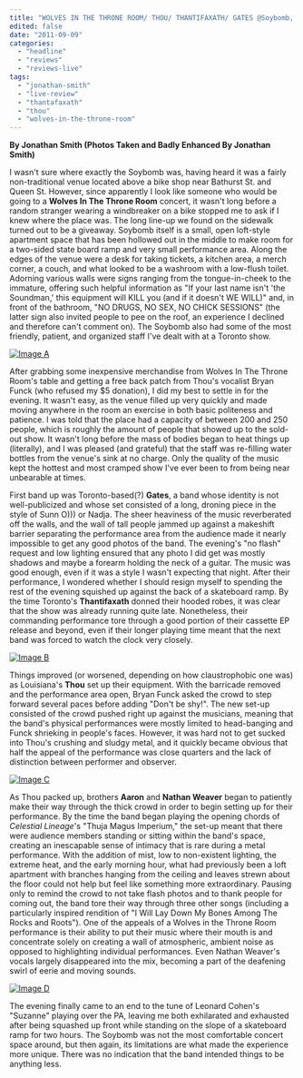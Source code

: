 ```yaml
---
title: "WOLVES IN THE THRONE ROOM/ THOU/ THANTIFAXATH/ GATES @Soybomb, Toronto ON, September 6, 2011"
edited: false
date: "2011-09-09"
categories:
  - "headline"
  - "reviews"
  - "reviews-live"
tags:
  - "jonathan-smith"
  - "live-review"
  - "thantafaxath"
  - "thou"
  - "wolves-in-the-throne-room"
---
```


**By Jonathan Smith (Photos Taken and Badly Enhanced By Jonathan Smith)**

I wasn't sure where exactly the Soybomb was, having heard it was a fairly non-traditional venue located above a bike shop near Bathurst St. and Queen St. However, since apparently I look like someone who would be going to a **Wolves In The Throne Room** concert, it wasn't long before a random stranger wearing a windbreaker on a bike stopped me to ask if I knew where the place was. The long line-up we found on the sidewalk turned out to be a giveaway. Soybomb itself is a small, open loft-style apartment space that has been hollowed out in the middle to make room for a two-sided state board ramp and very small performance area. Along the edges of the venue were a desk for taking tickets, a kitchen area, a merch corner, a couch, and what looked to be a washroom with a low-flush toilet. Adorning various walls were signs ranging from the tongue-in-cheek to the immature, offering such helpful information as "If your last name isn't 'the Soundman,' this equipment will KILL you (and if it doesn't WE WILL)" and, in front of the bathroom, "NO DRUGS, NO SEX, NO CHICK SESSIONS" (the latter sign also invited people to pee on the roof, an experience I declined and therefore can't comment on). The Soybomb also had some of the most friendly, patient, and organized staff I've dealt with at a Toronto show.

[![](http://www.hellbound.ca/wp-content/uploads/2011/09/Image-A-590x440.jpg "Image A")](http://www.hellbound.ca/wp-content/uploads/2011/09/Image-A.jpg)

After grabbing some inexpensive merchandise from Wolves In The Throne Room's table and getting a free back patch from Thou's vocalist Bryan Funck (who refused my $5 donation), I did my best to settle in for the evening. It wasn't easy, as the venue filled up very quickly and made moving anywhere in the room an exercise in both basic politeness and patience. I was told that the place had a capacity of between 200 and 250 people, which is roughly the amount of people that showed up to the sold-out show. It wasn't long before the mass of bodies began to heat things up (literally), and I was pleased (and grateful) that the staff was re-filling water bottles from the venue's sink at no charge. Only the quality of the music kept the hottest and most cramped show I've ever been to from being near unbearable at times.

First band up was Toronto-based(?) **Gates**, a band whose identity is not well-publicized and whose set consisted of a long, droning piece in the style of Sunn O))) or Nadja. The sheer heaviness of the music reverberated off the walls, and the wall of tall people jammed up against a makeshift barrier separating the performance area from the audience made it nearly impossible to get any good photos of the band. The evening's "no flash" request and low lighting ensured that any photo I did get was mostly shadows and maybe a forearm holding the neck of a guitar. The music was good enough, even if it was a style I wasn't expecting that night. After their performance, I wondered whether I should resign myself to spending the rest of the evening squished up against the back of a skateboard ramp. By the time Toronto's **Thantifaxath** donned their hooded robes, it was clear that the show was already running quite late. Nonetheless, their commanding performance tore through a good portion of their cassette EP release and beyond, even if their longer playing time meant that the next band was forced to watch the clock very closely.

[![](http://www.hellbound.ca/wp-content/uploads/2011/09/Image-B-590x789.jpg "Image B")](http://www.hellbound.ca/wp-content/uploads/2011/09/Image-B.jpg)

Things improved (or worsened, depending on how claustrophobic one was) as Louisiana's **Thou** set up their equipment. With the barricade removed and the performance area open, Bryan Funck asked the crowd to step forward several paces before adding "Don't be shy!". The new set-up consisted of the crowd pushed right up against the musicians, meaning that the band's physical performances were mostly limited to head-banging and Funck shrieking in people's faces. However, it was hard not to get sucked into Thou's crushing and sludgy metal, and it quickly became obvious that half the appeal of the performance was close quarters and the lack of distinction between performer and observer.

[![](http://www.hellbound.ca/wp-content/uploads/2011/09/Image-C-590x789.jpg "Image C")](http://www.hellbound.ca/wp-content/uploads/2011/09/Image-C.jpg)

As Thou packed up, brothers **Aaron** and **Nathan Weaver** began to patiently make their way through the thick crowd in order to begin setting up for their performance. By the time the band began playing the opening chords of _Celestial Lineage_'s "Thuja Magus Imperium," the set-up meant that there were audience members standing or sitting within the band's space, creating an inescapable sense of intimacy that is rare during a metal performance. With the addition of mist, low to non-existent lighting, the extreme heat, and the early morning hour, what had previously been a loft apartment with branches hanging from the ceiling and leaves strewn about the floor could not help but feel like something more extraordinary. Pausing only to remind the crowd to not take flash photos and to thank people for coming out, the band tore their way through three other songs (including a particularly inspired rendition of "I Will Lay Down My Bones Among The Rocks and Roots"). One of the appeals of a Wolves in the Throne Room performance is their ability to put their music where their mouth is and concentrate solely on creating a wall of atmospheric, ambient noise as opposed to highlighting individual performances. Even Nathan Weaver's vocals largely disappeared into the mix, becoming a part of the deafening swirl of eerie and moving sounds.

[![](http://www.hellbound.ca/wp-content/uploads/2011/09/Image-D-590x789.jpg "Image D")](http://www.hellbound.ca/wp-content/uploads/2011/09/Image-D.jpg)

The evening finally came to an end to the tune of Leonard Cohen's "Suzanne" playing over the PA, leaving me both exhilarated and exhausted after being squashed up front while standing on the slope of a skateboard ramp for two hours. The Soybomb was not the most comfortable concert space around, but then again, its limitations are what made the experience more unique. There was no indication that the band intended things to be anything less.
